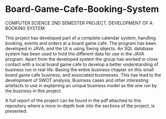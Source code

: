 # Board-Game-Cafe-Booking-System
COMPUTER SCIENCE 2ND SEMESTER PROJECT, DEVELOPMENT OF A BOOKING SYSTEM

This project has developed part of a complete calendar system, handling booking, events and orders at a board game cafe. The program has been developed in JAVA, and the UI is using Swing objects. An SQL database system has been used to hold the different data for use in the JAVA program. Apart from the developed system the group has worked in close contact with a local board game cafe to develop a better understanding of business run in real life. Basing the entire business chapter on this small board game cafe business, and associated businesses. This has lead to the development of SWOT analysis, Business cases and other interesting artefacts to use in explaining an unique business model as the one run by the business in this project.

A full report of the project can be found in the pdf attached to this repository where a more in-depth look into the sections of the project, is presented.
